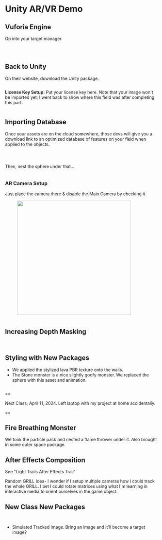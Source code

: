 # Unity AR/VR Demo

## Vuforia Engine

Go into your target manager.

<figure><img src="../../../../.gitbook/assets/image (2) (1) (1) (1) (1) (1) (1) (1) (1) (1) (1).png" alt=""><figcaption></figcaption></figure>

<figure><img src="../../../../.gitbook/assets/image (1) (1) (1) (1) (1) (1) (1) (1) (1) (1) (1) (1) (1) (1) (1) (1) (1) (1) (1) (1) (1) (1).png" alt=""><figcaption></figcaption></figure>

<figure><img src="../../../../.gitbook/assets/image (1) (1) (1) (1) (1) (1) (1) (1) (1) (1) (1) (1) (1) (1) (1) (1) (1) (1) (1) (1) (1).png" alt=""><figcaption></figcaption></figure>

## Back to Unity

On their website, download the Unity package.&#x20;

<figure><img src="../../../../.gitbook/assets/image (3) (1) (1) (1) (1) (1) (1) (1).png" alt=""><figcaption></figcaption></figure>



**License Key Setup:** Put your license key here. Note that your image won't be imported yet; I went back to show where this field was after completing this part.

<figure><img src="../../../../.gitbook/assets/image (10) (1).png" alt=""><figcaption></figcaption></figure>

## Importing Database

Once your assets are on the cloud somewhere, those devs will give you a download link to an optimized database of features on your field when applied to the objects.

<figure><img src="../../../../.gitbook/assets/image (4) (1) (1) (1) (1) (1) (1).png" alt=""><figcaption></figcaption></figure>





<figure><img src="../../../../.gitbook/assets/image (5) (1) (1) (1) (1) (1) (1).png" alt=""><figcaption></figcaption></figure>



<figure><img src="../../../../.gitbook/assets/image (6) (1) (1) (1) (1).png" alt=""><figcaption></figcaption></figure>



Then, nest the sphere under that…

<figure><img src="../../../../.gitbook/assets/image (7) (1) (1).png" alt=""><figcaption></figcaption></figure>

### AR Camera Setup

Just place the camera there & disable the Main Camera by checking it.&#x20;

<figure><img src="../../../../.gitbook/assets/image (9) (1).png" alt="" width="375"><figcaption></figcaption></figure>



<figure><img src="../../../../.gitbook/assets/image (8) (1).png" alt=""><figcaption></figcaption></figure>

## Increasing Depth Masking

<figure><img src="../../../../.gitbook/assets/image (11).png" alt=""><figcaption></figcaption></figure>

<figure><img src="../../../../.gitbook/assets/image (12).png" alt=""><figcaption></figcaption></figure>

## Styling with New Packages

* We applied the stylized lava PBR texture onto the walls.
* The Stone monster is a nice slightly goofy monster. We replaced the sphere with this asset and animation.

<figure><img src="../../../../.gitbook/assets/CleanShot 2024-04-09 at 10.35.08@2x.png" alt=""><figcaption></figcaption></figure>



\==

Next Class; April 11, 2024. Left laptop with my project at home accidentally.

\==

## Fire Breathing Monster

We took the particle pack and nested a flame thrower under it. Also brought in some outer space package.

## After Effects Composition

See "Light Trails After Effects Trail"

Random GRILL Idea- I wonder if I setup multiple cameras how I could track the whole GRILL. I bet I could rotate matrices using what I'm learning in interactive media to orient ourselves in the game object.

## New Class New Packages

<figure><img src="../../../../.gitbook/assets/CleanShot 2024-04-16 at 09.49.57@2x.png" alt=""><figcaption></figcaption></figure>

<figure><img src="../../../../.gitbook/assets/CleanShot 2024-04-16 at 09.58.36@2x.png" alt=""><figcaption></figcaption></figure>

* Simulated Tracked Image. Bring an image and it'll become a target image?
